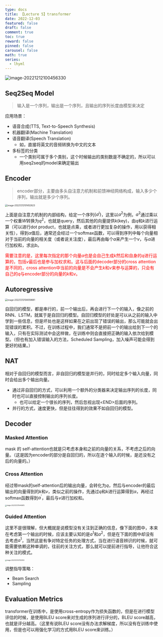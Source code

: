 ```yaml
---
type: docs 
title: 【Lecture 5】transformer
date: 2022-12-03
featured: false
draft: false
comment: true
toc: true
reward: false
pinned: false
carousel: false
math: true
series:
  - lhyml
---
```


![image-20221212100456330](https://img.yulegend.cn/img/image-20221212100456330.png)

## Seq2Seq Model

> 输入是一个序列，输出是一个序列，且输出的序列长度由模型来决定

应用场景：

- 语音合成(TTS, Text-to-Speech Synthesis)
- 机器翻译(Machine Translation)
- 语音翻译(Speech Translation)
  - 如，直接将英文的音频转换为中文的文本
- 多标签的分类
  - 一个类别可属于多个类别，这个时候输出的类别数是不确定的，所以可以用seq2seq的model来确定输出

## Encoder

> encoder部分，主要由多头自注意力机制和前馈神经网络构成，输入多少个序列，输出就是多少个序列。

<img src="https://img.yulegend.cn/img/image-20221212101452623.png" alt="image-20221212101452623" style="zoom: 50%;" />

上面是自注意力机制的内部结构，给定一个序列$\{a^{i}\}$，这里以$a^{2}$为例，$a^2$通过乘以一个权重$W$转换为$q^2$，也就是query，然后其他的向量提供$k$(key)，由$q$和$k$进行运算（可以进行dot product，也就是点乘，或者进行更加复杂的操作，用以获得相关性），得到$\alpha$值后，通常还会经过一个softmax函数，可以得到序列中每个向量相对于当前的向量的相关度（或者说关注度），最后再由每个$a$来产生一个$v$，与$\alpha$进行加权和，求出$b$。

<font color="red">需要注意的是，这里每次指定的那个向量$a$也是会自己生成$k$然后和自身的$q$进行运算的，包括$v$最后也是参与加权求和。这与后面的decoder部分的cross attention 是不同的，cross attention中当前的向量是不会产生$k$和$v$来参与运算的，只会有自己的$q$与encoder部分的向量的$k$和$v$。</font>

## Autoregressive

<img src="https://img.yulegend.cn/img/image-20221212104058681.png" alt="image-20221212104058681" style="zoom: 50%;" />

自回归的模型，都是串行的，前一个输出后，再会进行下一个的输入，像之前的RNN、LSTM，就属于是自回归的模型。自回归模型的好处是可以从之前的输入中学到一些信息，但是坏处也是这样如果在之前出现了错误的输出，那么可能就会出现错误的累积。不过，在训练过程中，我们通常不是把前一个的输出给到下一个的输入，只有在实际测试中会这样做，在训练中则会直接把正确的输入依次给到模型。（但也有加入错误输入的方法，Scheduled Sampling，加入噪声可能会得到更好的结果。）

## NAT

相对于自回归的模型而言，非自回归的模型是并行的，同时给定多个输入向量，同时会给出多个输出向量。

- 通过非自回归的方式，可以利用一个额外的分类器来决定输出序列的长度，同时也可以直接控制输出的序列长度。
  - 也可以给定一个很长的序列，然后忽视出现\<END\>后面的序列。
- 并行的方式，速度更快，但是往往得到的效果不如自回归的模型。

## Decoder

### Masked Attention

mask 的 self-attention也就是只考虑本身和之前的向量的关系，不考虑之后的向量。（这是因为encoder的部分是自回归的，所以在逐个输入的时候，是还没有之后的向量的。）

### Cross Attention

经过带mask的self-attention后的输出向量，会转化为$q$，然后与encoder的最后输出的向量得到的$k$和$v$，类似之前的操作，先通过$q$和$k$进行运算得到$\alpha$，再经过softmax函数得到$\alpha^{'}$，最后与$v$进行加权和。

<img src="https://img.yulegend.cn/img/image-20221212115449615.png" alt="image-20221212115449615" style="zoom: 33%;" />

### Guided Attention

这里不是很理解，但大概就是说模型没有关注到正确的信息，像下面的图中，本来在考虑第一个输出的时候，应该主要认知的是$a^1$和$a^2$，但是在下面的图中却没有去考虑$a^1$，当然这是有争对特定任务的处理方式，当在进行语音辨识的时候，就可能需要依赖这种单调的，往前的关注方式，那么就可以提前进行指导，让他符合这种关注的模式。

<img src="https://img.yulegend.cn/img/image-20221212121103550.png" alt="image-20221212121103550" style="zoom: 33%;" />

调整指导策略：

- Beam Search
- Sampling

## Evaluation Metrics

transformer在训练中，是使用cross-entropy作为损失函数的，但是在进行模型评估的时候，是使用BLEU score来对生成的序列进行评分的，BLEU score越高，也就是评分越高。（这里有说BLEU score没有办法求解梯度，所以没有在训练中使用，但是也可以用强化学习的方式用BLEU score来训练。）